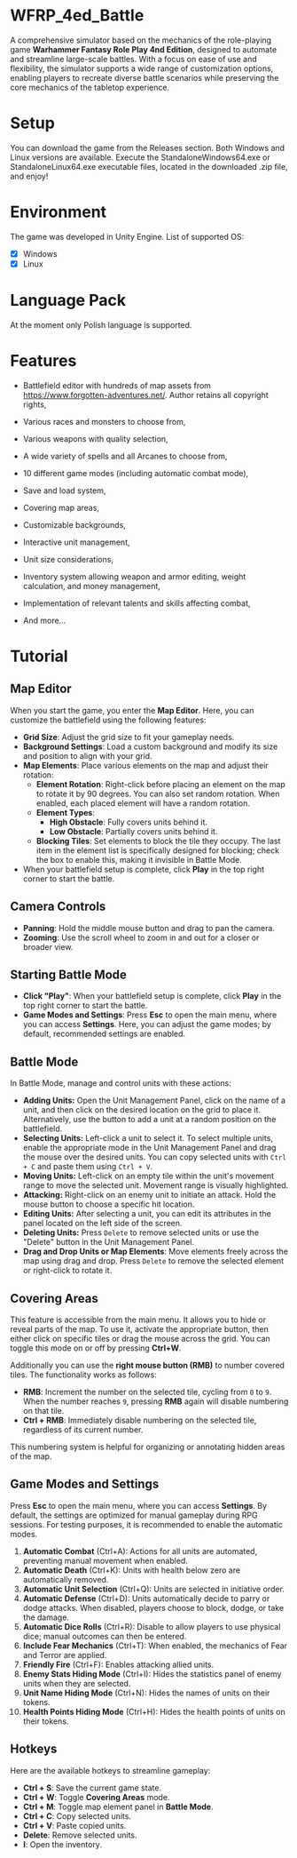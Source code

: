 # WFRP_4ed_Battle

A comprehensive simulator based on the mechanics of the role-playing game **Warhammer Fantasy Role Play 4nd Edition**, designed to automate and streamline large-scale battles.
With a focus on ease of use and flexibility, the simulator supports a wide range of customization options, enabling players to recreate diverse battle scenarios while preserving the core mechanics of the tabletop experience.

# Setup

You can download the game from the Releases section. Both Windows and Linux versions are available.
Execute the StandaloneWindows64.exe or StandaloneLinux64.exe executable files, located in the downloaded .zip file, and enjoy!

# Environment

The game was developed in Unity Engine. List of supported OS:

- [x] Windows
- [x] Linux

# Language Pack

At the moment only Polish language is supported.

# Features

- Battlefield editor with hundreds of map assets from https://www.forgotten-adventures.net/. Author retains all copyright rights,

- Various races and monsters to choose from,

- Various weapons with quality selection,

- A wide variety of spells and all Arcanes to choose from,

- 10 different game modes (including automatic combat mode),

- Save and load system,

- Covering map areas,

- Customizable backgrounds,

- Interactive unit management,

- Unit size considerations,

- Inventory system allowing weapon and armor editing, weight calculation, and money management,

- Implementation of relevant talents and skills affecting combat,

- And more...

# Tutorial

## Map Editor

When you start the game, you enter the **Map Editor**. Here, you can customize the battlefield using the following features:

- **Grid Size**: Adjust the grid size to fit your gameplay needs.
- **Background Settings**: Load a custom background and modify its size and position to align with your grid.
- **Map Elements**: Place various elements on the map and adjust their rotation:
  - **Element Rotation**: Right-click before placing an element on the map to rotate it by 90 degrees. You can also set random rotation. When enabled, each placed element will have a random rotation.
  - **Element Types**:
    - **High Obstacle**: Fully covers units behind it.
    - **Low Obstacle**: Partially covers units behind it.
  - **Blocking Tiles**: Set elements to block the tile they occupy. The last item in the element list is specifically designed for blocking; check the box to enable this, making it invisible in Battle Mode.
- When your battlefield setup is complete, click **Play** in the top right corner to start the battle.

## Camera Controls

- **Panning**: Hold the middle mouse button and drag to pan the camera.
- **Zooming**: Use the scroll wheel to zoom in and out for a closer or broader view.

## Starting Battle Mode

- **Click "Play"**: When your battlefield setup is complete, click **Play** in the top right corner to start the battle.
- **Game Modes and Settings**: Press **Esc** to open the main menu, where you can access **Settings**. Here, you can adjust the game modes; by default, recommended settings are enabled.

## Battle Mode

In Battle Mode, manage and control units with these actions:

- **Adding Units:** Open the Unit Management Panel, click on the name of a unit, and then click on the desired location on the grid to place it. Alternatively, use the button to add a unit at a random position on the battlefield.
- **Selecting Units:** Left-click a unit to select it. To select multiple units, enable the appropriate mode in the Unit Management Panel and drag the mouse over the desired units. You can copy selected units with `Ctrl + C` and paste them using `Ctrl + V`.
- **Moving Units:** Left-click on an empty tile within the unit's movement range to move the selected unit. Movement range is visually highlighted.
- **Attacking:** Right-click on an enemy unit to initiate an attack. Hold the mouse button to choose a specific hit location.
- **Editing Units:** After selecting a unit, you can edit its attributes in the panel located on the left side of the screen.
- **Deleting Units:** Press `Delete` to remove selected units or use the "Delete" button in the Unit Management Panel.
- **Drag and Drop Units or Map Elements**: Move elements freely across the map using drag and drop. Press `Delete` to remove the selected element or right-click to rotate it.

## Covering Areas

This feature is accessible from the main menu. It allows you to hide or reveal parts of the map. To use it, activate the appropriate button, then either click on specific tiles or drag the mouse across the grid. You can toggle this mode on or off by pressing **Ctrl+W**.

Additionally you can use the **right mouse button (RMB)** to number covered tiles. The functionality works as follows:

- **RMB**: Increment the number on the selected tile, cycling from `0` to `9`. When the number reaches `9`, pressing **RMB** again will disable numbering on that tile.
- **Ctrl + RMB**: Immediately disable numbering on the selected tile, regardless of its current number.

This numbering system is helpful for organizing or annotating hidden areas of the map.

## Game Modes and Settings

Press **Esc** to open the main menu, where you can access **Settings**. By default, the settings are optimized for manual gameplay during RPG sessions. For testing purposes, it is recommended to enable the automatic modes.

1. **Automatic Combat** (Ctrl+A): Actions for all units are automated, preventing manual movement when enabled.
2. **Automatic Death** (Ctrl+K): Units with health below zero are automatically removed.
3. **Automatic Unit Selection** (Ctrl+Q): Units are selected in initiative order.
4. **Automatic Defense** (Ctrl+D): Units automatically decide to parry or dodge attacks. When disabled, players choose to block, dodge, or take the damage.
5. **Automatic Dice Rolls** (Ctrl+R): Disable to allow players to use physical dice; manual outcomes can then be entered.
6. **Include Fear Mechanics** (Ctrl+T): When enabled, the mechanics of Fear and Terror are applied.
7. **Friendly Fire** (Ctrl+F): Enables attacking allied units.
8. **Enemy Stats Hiding Mode** (Ctrl+I): Hides the statistics panel of enemy units when they are selected.
9. **Unit Name Hiding Mode** (Ctrl+N): Hides the names of units on their tokens.
10. **Health Points Hiding Mode** (Ctrl+H): Hides the health points of units on their tokens.

## Hotkeys

Here are the available hotkeys to streamline gameplay:

- **Ctrl + S**: Save the current game state.
- **Ctrl + W**: Toggle **Covering Areas** mode.
- **Ctrl + M**: Toggle map element panel in **Battle Mode**.
- **Ctrl + C**: Copy selected units.
- **Ctrl + V**: Paste copied units.
- **Delete**: Remove selected units.
- **I**: Open the inventory.
